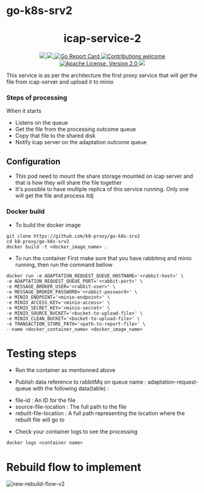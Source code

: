 # go-k8s-srv2

<h1 align="center">icap-service-2</h1>

<p align="center">
    <a href="https://github.com/k8-proxy/go-k8s-srv2/actions/workflows/build.yaml">
        <img src="https://github.com/k8-proxy/go-k8s-srv2/actions/workflows/build.yaml/badge.svg"/>
    </a>
    <a href="https://codecov.io/gh/k8-proxy/go-k8s-srv2">
        <img src="https://codecov.io/gh/k8-proxy/go-k8s-srv2/branch/main/graph/badge.svg"/>
    </a>	    
    <a href="https://goreportcard.com/report/github.com/k8-proxy/go-k8s-srv2">
      <img src="https://goreportcard.com/badge/k8-proxy/go-k8s-srv2" alt="Go Report Card">
    </a>
	<a href="https://github.com/k8-proxy/go-k8s-srv2/pulls">
        <img src="https://img.shields.io/badge/contributions-welcome-brightgreen.svg?style=flat" alt="Contributions welcome">
    </a>
    <a href="https://opensource.org/licenses/Apache-2.0">
        <img src="https://img.shields.io/badge/License-Apache%202.0-blue.svg" alt="Apache License, Version 2.0">
    </a>
    <a href="https://github.com/k8-proxy/go-k8s-srv2/releases/latest">
        <img src="https://img.shields.io/github/release/k8-proxy/go-k8s-srv1.svg?style=flat"/>
    </a>
</p>

This service is as per the architecture the first proxy service that will get the file from icap-server and upload it to minio

### Steps of processing
When it starts
- Listens on the queue
- Get the file from the processing outcome queue
- Copy that file to the shared disk
- Notify icap server on the adaptation outcome queue

## Configuration
- This pod need to mount the share storage mounted on icap server and that is how they will share the file together
- It's possible to have multiple replica of this service running. Only one will get the file and process itdj

### Docker build
- To build the docker image
```
git clone https://github.com/k8-proxy/go-k8s-srv2
cd k8-proxy/go-k8s-srv2
docker build -t <docker_image_name> .
```

- To run the container
First make sure that you have rabbitmq and minio running, then run the command bellow 

```
docker run -e ADAPTATION_REQUEST_QUEUE_HOSTNAME='<rabbit-host>' \ 
-e ADAPTATION_REQUEST_QUEUE_PORT='<rabbit-port>' \
-e MESSAGE_BROKER_USER='<rabbit-user>' \
-e MESSAGE_BROKER_PASSWORD='<rabbit-password>' \
-e MINIO_ENDPOINT='<minio-endpoint>' \ 
-e MINIO_ACCESS_KEY='<minio-access>' \ 
-e MINIO_SECRET_KEY='<minio-secret>' \ 
-e MINIO_SOURCE_BUCKET='<bucket-to-upload-file>' \ 
-e MINIO_CLEAN_BUCKET='<bucket-to-upload-file>' \
-e TRANSACTION_STORE_PATH='<path-to-report-file>' \
--name <docker_container_name> <docker_image_name>
```

# Testing steps

- Run the container as mentionned above

- Publish data reference to rabbitMq on queue name : adaptation-request-queue with the following data(table) :
* file-id : An ID for the file
* source-file-location : The full path to the file
* rebuilt-file-location : A full path representing the location where the rebuilt file will go to


- Check your container logs to see the processing

```
docker logs <container name>
```

# Rebuild flow to implement

![new-rebuild-flow-v2](https://github.com/k8-proxy/go-k8s-infra/raw/main/diagram/go-k8s-infra.png)
